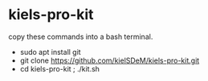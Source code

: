 # kiels-pro-kit
copy these commands into a bash terminal.
- sudo apt install git
- git clone https://github.com/kielSDeM/kiels-pro-kit.git
- cd kiels-pro-kit ; ./kit.sh
